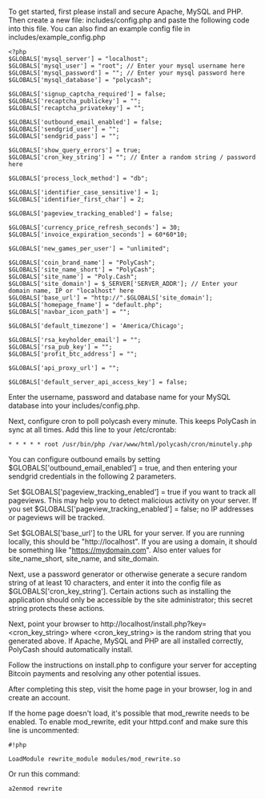 To get started, first please install and secure Apache, MySQL and PHP.  Then create a new file: includes/config.php and paste the following code into this file.  You can also find an example config file in includes/example_config.php

```
<?php
$GLOBALS['mysql_server'] = "localhost";
$GLOBALS['mysql_user'] = "root"; // Enter your mysql username here
$GLOBALS['mysql_password'] = ""; // Enter your mysql password here
$GLOBALS['mysql_database'] = "polycash";

$GLOBALS['signup_captcha_required'] = false;
$GLOBALS['recaptcha_publickey'] = "";
$GLOBALS['recaptcha_privatekey'] = "";

$GLOBALS['outbound_email_enabled'] = false;
$GLOBALS['sendgrid_user'] = "";
$GLOBALS['sendgrid_pass'] = "";

$GLOBALS['show_query_errors'] = true;
$GLOBALS['cron_key_string'] = ""; // Enter a random string / password here

$GLOBALS['process_lock_method'] = "db";

$GLOBALS['identifier_case_sensitive'] = 1;
$GLOBALS['identifier_first_char'] = 2;

$GLOBALS['pageview_tracking_enabled'] = false;

$GLOBALS['currency_price_refresh_seconds'] = 30;
$GLOBALS['invoice_expiration_seconds'] = 60*60*10;

$GLOBALS['new_games_per_user'] = "unlimited";

$GLOBALS['coin_brand_name'] = "PolyCash";
$GLOBALS['site_name_short'] = "PolyCash";
$GLOBALS['site_name'] = "Poly.Cash";
$GLOBALS['site_domain'] = $_SERVER['SERVER_ADDR']; // Enter your domain name, IP or "localhost" here
$GLOBALS['base_url'] = "http://".$GLOBALS['site_domain'];
$GLOBALS['homepage_fname'] = "default.php";
$GLOBALS['navbar_icon_path'] = "";

$GLOBALS['default_timezone'] = 'America/Chicago';

$GLOBALS['rsa_keyholder_email'] = "";
$GLOBALS['rsa_pub_key'] = "";
$GLOBALS['profit_btc_address'] = "";

$GLOBALS['api_proxy_url'] = "";

$GLOBALS['default_server_api_access_key'] = false;
```

Enter the username, password and database name for your MySQL database into your includes/config.php.

Next, configure cron to poll polycash every minute. This keeps PolyCash in sync at all times. Add this line to your /etc/crontab:
```
* * * * * root /usr/bin/php /var/www/html/polycash/cron/minutely.php
```

You can configure outbound emails by setting $GLOBALS['outbound_email_enabled'] = true, and then entering your sendgrid credentials in the following 2 parameters.

Set $GLOBALS['pageview_tracking_enabled'] = true if you want to track all pageviews.  This may help you to detect malicious activity on your server.  If you set $GLOBALS['pageview_tracking_enabled'] = false; no IP addresses or pageviews will be tracked.

Set $GLOBALS['base_url'] to the URL for your server.  If you are running locally, this should be "http://localhost".  If you are using a domain, it should be something like "https://mydomain.com".
Also enter values for site_name_short, site_name, and site_domain.

Next, use a password generator or otherwise generate a secure random string of at least 10 characters, and enter it into the config file as $GLOBALS['cron_key_string'].  Certain actions such as installing the application should only be accessible by the site administrator; this secret string protects these actions.

Next, point your browser to http://localhost/install.php?key=<cron_key_string> where <cron_key_string> is the random string that you generated above.  If Apache, MySQL and PHP are all installed correctly, PolyCash should automatically install.

Follow the instructions on install.php to configure your server for accepting Bitcoin payments and resolving any other potential issues.

After completing this step, visit the home page in your browser, log in and create an account.

If the home page doesn't load, it's possible that mod_rewrite needs to be enabled.  To enable mod_rewrite, edit your httpd.conf and make sure this line is uncommented:

```
#!php

LoadModule rewrite_module modules/mod_rewrite.so
```
Or run this command:
```
a2enmod rewrite
```
